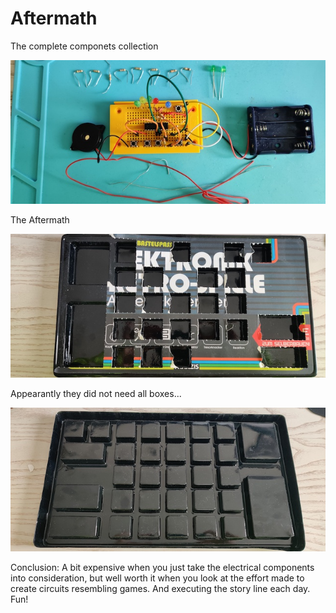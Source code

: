 # Aftermath

The complete componets collection

![components](components.jpg)

The Aftermath

![front](front.jpg)

Appearantly they did not need all boxes...

![back](back.jpg)

Conclusion: A bit expensive when you just take the electrical components into consideration, but well worth it when you look at the effort made to create circuits resembling games. And executing the story line each day. Fun!
